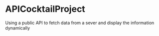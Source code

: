 # APICocktailProject
Using a public API to fetch data from a sever and display the information dynamically
